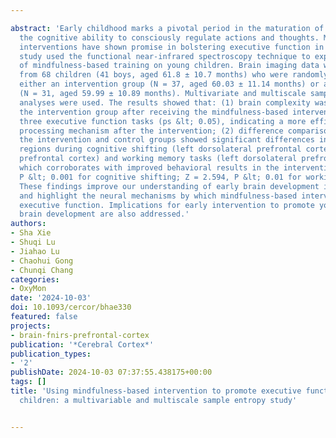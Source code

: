 ---
abstract: 'Early childhood marks a pivotal period in the maturation of executive function,
  the cognitive ability to consciously regulate actions and thoughts. Mindfulness-based
  interventions have shown promise in bolstering executive function in children. This
  study used the functional near-infrared spectroscopy technique to explore the impact
  of mindfulness-based training on young children. Brain imaging data were collected
  from 68 children (41 boys, aged 61.8 ± 10.7 months) who were randomly assigned to
  either an intervention group (N = 37, aged 60.03 ± 11.14 months) or a control group
  (N = 31, aged 59.99 ± 10.89 months). Multivariate and multiscale sample entropy
  analyses were used. The results showed that: (1) brain complexity was reduced in
  the intervention group after receiving the mindfulness-based intervention in all
  three executive function tasks (ps &lt; 0.05), indicating a more efficient neural
  processing mechanism after the intervention; (2) difference comparisons between
  the intervention and control groups showed significant differences in relevant brain
  regions during cognitive shifting (left dorsolateral prefrontal cortex and medial
  prefrontal cortex) and working memory tasks (left dorsolateral prefrontal cortex),
  which corroborates with improved behavioral results in the intervention group (Z = −3.674,
  P &lt; 0.001 for cognitive shifting; Z = 2.594, P &lt; 0.01 for working memory).
  These findings improve our understanding of early brain development in young children
  and highlight the neural mechanisms by which mindfulness-based interventions affect
  executive function. Implications for early intervention to promote young children’s
  brain development are also addressed.'
authors:
- Sha Xie
- Shuqi Lu
- Jiahao Lu
- Chaohui Gong
- Chunqi Chang
categories:
- OxyMon
date: '2024-10-03'
doi: 10.1093/cercor/bhae330
featured: false
projects:
- brain-fnirs-prefrontal-cortex
publication: '*Cerebral Cortex*'
publication_types:
- '2'
publishDate: 2024-10-03 07:37:55.438175+00:00
tags: []
title: 'Using mindfulness-based intervention to promote executive function in young
  children: a multivariable and multiscale sample entropy study'

---
